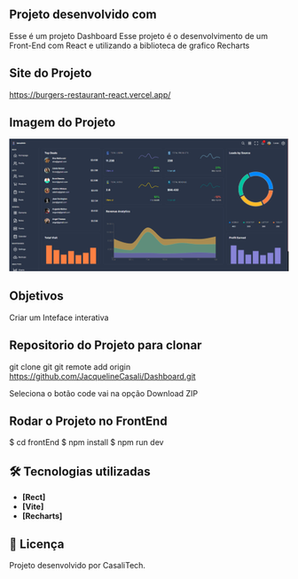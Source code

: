 ## Projeto desenvolvido com 
Esse é um projeto Dashboard 
Esse projeto é o desenvolvimento de um Front-End  com React e utilizando a biblioteca de grafico Recharts 


## Site do Projeto 
https://burgers-restaurant-react.vercel.app/


## Imagem do Projeto
<!-- ![cardapio](/cardapio.gif) -->
<img src="./frontEnd/assets/2024-09-28_113234.png"/>

## Objetivos
Criar um Inteface interativa 


## Repositorio do Projeto para clonar
git clone git  git remote add origin https://github.com/JacquelineCasali/Dashboard.git


Seleciona o botão code vai na opção Download ZIP

## Rodar o Projeto no FrontEnd 

$ cd frontEnd
$ npm install
$ npm run dev


## 🛠 Tecnologias utilizadas

- **[Rect]**
- **[Vite]**
-  **[Recharts]**


## 📝 Licença

Projeto desenvolvido por CasaliTech.
